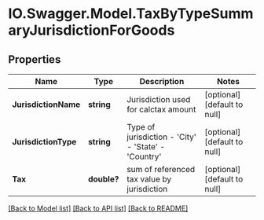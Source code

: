 # IO.Swagger.Model.TaxByTypeSummaryJurisdictionForGoods
## Properties

Name | Type | Description | Notes
------------ | ------------- | ------------- | -------------
**JurisdictionName** | **string** | Jurisdiction used for calctax amount | [optional] [default to null]
**JurisdictionType** | **string** | Type of jurisdiction - &#39;City&#39; - &#39;State&#39; - &#39;Country&#39;  | [optional] [default to null]
**Tax** | **double?** | sum of referenced tax value by jurisdiction | [optional] [default to null]

[[Back to Model list]](../README.md#documentation-for-models) [[Back to API list]](../README.md#documentation-for-api-endpoints) [[Back to README]](../README.md)

